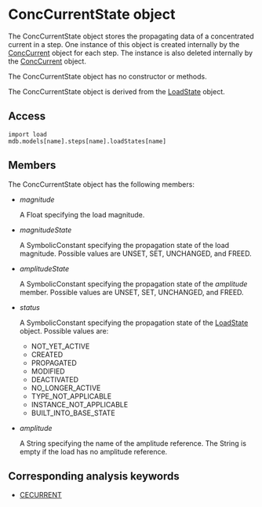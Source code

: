 # ConcCurrentState object

The ConcCurrentState object stores the propagating data of a concentrated current in a step. One instance of this object is created internally by the [ConcCurrent](https://help.3ds.com/2022/english/DSSIMULIA_Established/SIMACAEKERRefMap/simaker-c-conccurrentpyc.htm?ContextScope=all) object for each step. The instance is also deleted internally by the [ConcCurrent](https://help.3ds.com/2022/english/DSSIMULIA_Established/SIMACAEKERRefMap/simaker-c-conccurrentpyc.htm?ContextScope=all) object.

The ConcCurrentState object has no constructor or methods.

The ConcCurrentState object is derived from the [LoadState](https://help.3ds.com/2022/english/DSSIMULIA_Established/SIMACAEKERRefMap/simaker-c-loadstatepyc.htm?ContextScope=all) object.

## Access

```
import load
mdb.models[name].steps[name].loadStates[name]
```

## Members

The ConcCurrentState object has the following members:

- *magnitude*

  A Float specifying the load magnitude.

- *magnitudeState*

  A SymbolicConstant specifying the propagation state of the load magnitude. Possible values are UNSET, SET, UNCHANGED, and FREED.

- *amplitudeState*

  A SymbolicConstant specifying the propagation state of the *amplitude* member. Possible values are UNSET, SET, UNCHANGED, and FREED.

- *status*

  A SymbolicConstant specifying the propagation state of the [LoadState](https://help.3ds.com/2022/english/DSSIMULIA_Established/SIMACAEKERRefMap/simaker-c-loadstatepyc.htm?ContextScope=all) object. Possible values are:

  - NOT_YET_ACTIVE
  - CREATED
  - PROPAGATED
  - MODIFIED
  - DEACTIVATED
  - NO_LONGER_ACTIVE
  - TYPE_NOT_APPLICABLE
  - INSTANCE_NOT_APPLICABLE
  - BUILT_INTO_BASE_STATE

- *amplitude*

  A String specifying the name of the amplitude reference. The String is empty if the load has no amplitude reference.



## Corresponding analysis keywords

- [CECURRENT](https://help.3ds.com/2022/english/DSSIMULIA_Established/SIMACAEKEYRefMap/simakey-r-cecurrent.htm?ContextScope=all#simakey-r-cecurrent)
